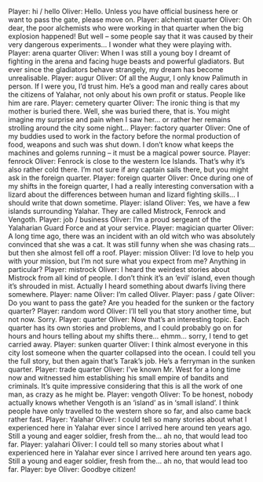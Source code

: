Player: hi / hello
Oliver: Hello. Unless you have official business here or want to pass the gate, please move on.
Player: alchemist quarter
Oliver: Oh dear, the poor alchemists who were working in that quarter when the big explosion happened! But well – some people say that it was caused by their very dangerous experiments… I wonder what they were playing with.
Player: arena quarter
Oliver: When I was still a young boy I dreamt of fighting in the arena and facing huge beasts and powerful gladiators. But ever since the gladiators behave strangely, my dream has become unrealisable.
Player: augur
Oliver: Of all the Augur, I only know Palimuth in person. If I were you, I’d trust him. He’s a good man and really cares about the citizens of Yalahar, not only about his own profit or status. People like him are rare.
Player: cemetery quarter
Oliver: The ironic thing is that my mother is buried there. Well, she was buried there, that is. You might imagine my surprise and pain when I saw her… or rather her remains strolling around the city some night…
Player: factory quarter
Oliver: One of my buddies used to work in the factory before the normal production of food, weapons and such was shut down. I don’t know what keeps the machines and golems running – it must be a magical power source.
Player: fenrock
Oliver: Fenrock is close to the western Ice Islands. That’s why it’s also rather cold there. I’m not sure if any captain sails there, but you might ask in the foreign quarter.
Player: foreign quarter
Oliver: Once during one of my shifts in the foreign quarter, I had a really interesting conversation with a lizard about the differences between human and lizard fighting skills… I should write that down sometime.
Player: island
Oliver: Yes, we have a few islands surrounding Yalahar. They are called Mistrock, Fenrock and Vengoth.
Player: job / business
Oliver: I’m a proud sergeant of the Yalaharian Guard Force and at your service.
Player: magician quarter
Oliver: A long time ago, there was an incident with an old witch who was absolutely convinced that she was a cat. It was still funny when she was chasing rats… but then she almost fell off a roof.
Player: mission
Oliver: I’d love to help you with your mission, but I’m not sure what you expect from me? Anything in particular?
Player: mistrock
Oliver: I heard the weirdest stories about Mistrock from all kind of people. I don’t think it’s an ‘evil’ island, even though it’s shrouded in mist. Actually I heard something about dwarfs living there somewhere.
Player: name
Oliver: I’m called Oliver.
Player: pass / gate
Oliver: Do you want to pass the gate? Are you headed for the sunken or the factory quarter?
Player: random word
Oliver: I’ll tell you that story another time, but not now. Sorry.
Player: quarter
Oliver: Now that’s an interesting topic. Each quarter has its own stories and problems, and I could probably go on for hours and hours telling about my shifts there… ehmm… sorry, I tend to get carried away.
Player: sunken quarter
Oliver: I think almost everyone in this city lost someone when the quarter collapsed into the ocean. I could tell you the full story, but then again that’s Tarak’s job. He’s a ferryman in the sunken quarter.
Player: trade quarter
Oliver: I’ve known Mr. West for a long time now and witnessed him establishing his small empire of bandits and criminals. It’s quite impressive considering that this is all the work of one man, as crazy as he might be.
Player: vengoth
Oliver: To be honest, nobody actually knows whether Vengoth is an ‘island’ as in ‘small island’. I think people have only travelled to the western shore so far, and also came back rather fast.
Player: Yalahar
Oliver: I could tell so many stories about what I experienced here in Yalahar ever since I arrived here around ten years ago. Still a young and eager soldier, fresh from the… ah no, that would lead too far.
Player: yalahari
Oliver: I could tell so many stories about what I experienced here in Yalahar ever since I arrived here around ten years ago. Still a young and eager soldier, fresh from the… ah no, that would lead too far.
Player: bye
Oliver: Goodbye citizen!